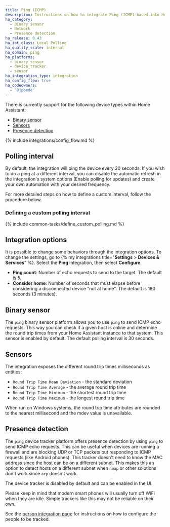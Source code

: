 ```yaml
---
title: Ping (ICMP)
description: Instructions on how to integrate Ping (ICMP)-based into Home Assistant.
ha_category:
  - Binary sensor
  - Network
  - Presence detection
ha_release: 0.43
ha_iot_class: Local Polling
ha_quality_scale: internal
ha_domain: ping
ha_platforms:
  - binary_sensor
  - device_tracker
  - sensor
ha_integration_type: integration
ha_config_flow: true
ha_codeowners:
  - '@jpbede'
---
```


There is currently support for the following device types within Home Assistant:

- [Binary sensor](#binary-sensor)
- [Sensors](#sensors)
- [Presence detection](#presence-detection)

{% include integrations/config_flow.md %}

## Polling interval

By default, the integration will ping the device every 30 seconds. 
If you wish to do a ping at a different interval, you can disable the automatic refresh in the integration's system options (Enable polling for updates) and create your own automation with your desired frequency.

For more detailed steps on how to define a custom interval, follow the procedure below.

### Defining a custom polling interval

{% include common-tasks/define_custom_polling.md %}

## Integration options

It is possible to change some behaviors through the integration options.
To change the settings, go to {% my integrations title="**Settings** > **Devices & Services**" %}. Select the **Ping** integration, then select **Configure**.

- **Ping count**: Number of echo requests to send to the target. The default is 5.
- **Consider home**: Number of seconds that must elapse before considering a disconnected device "not at home". The default is 180 seconds (3 minutes).

## Binary sensor

The `ping` binary sensor platform allows you to use `ping` to send ICMP echo requests. This way you can check if a given host is online and determine the round trip times from your Home Assistant instance to that system.
This sensor is enabled by default. The default polling interval is 30 seconds.

## Sensors

The integration exposes the different round trip times milliseconds as entities:

- `Round Trip Time Mean Deviation` - the standard deviation
- `Round Trip Time Average` - the average round trip time
- `Round Trip Time Minimum` - the shortest round trip time
- `Round Trip Time Maximum` - the longest round trip time

<div class='note'>
When run on Windows systems, the round trip time attributes are rounded to the nearest millisecond and the mdev value is unavailable.
</div>

## Presence detection

The `ping` device tracker platform offers presence detection by using `ping` to send ICMP echo requests. This can be useful when devices are running a firewall and are blocking UDP or TCP packets but responding to ICMP requests (like Android phones). This tracker doesn't need to know the MAC address since the host can be on a different subnet. This makes this an option to detect hosts on a different subnet when `nmap` or other solutions don't work since `arp` doesn't work.

The device tracker is disabled by default and can be enabled in the UI.

<div class='note'>
  Please keep in mind that modern smart phones will usually turn off WiFi when they are idle. Simple trackers like this may not be reliable on their own.
</div>

See the [person integration page](/integrations/person/) for instructions on how to configure the people to be tracked.
